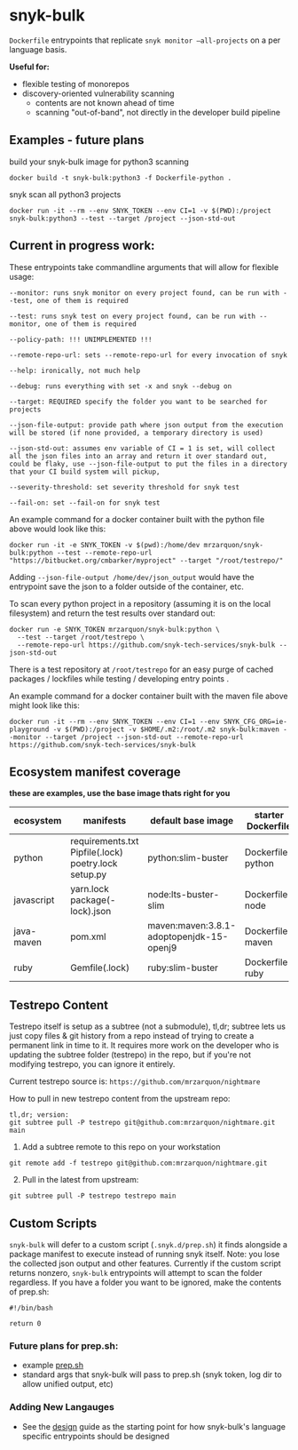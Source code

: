 # snyk-bulk

`Dockerfile` entrypoints that replicate `snyk monitor —all-projects` on a per language basis.

__Useful for:__
* flexible testing of monorepos
* discovery-oriented vulnerability scanning
  * contents are not known ahead of time
  * scanning "out-of-band", not directly in the developer build pipeline

## Examples - future plans
build your snyk-bulk image for python3 scanning

`docker build -t snyk-bulk:python3 -f Dockerfile-python .`

snyk scan all python3 projects

`docker run -it --rm --env SNYK_TOKEN --env CI=1 -v $(PWD):/project snyk-bulk:python3 --test --target /project --json-std-out`

## Current in progress work:

These entrypoints take commandline arguments that will allow for flexible usage: 
```
--monitor: runs snyk monitor on every project found, can be run with --test, one of them is required

--test: runs snyk test on every project found, can be run with --monitor, one of them is required

--policy-path: !!! UNIMPLEMENTED !!!

--remote-repo-url: sets --remote-repo-url for every invocation of snyk

--help: ironically, not much help

--debug: runs everything with set -x and snyk --debug on

--target: REQUIRED specify the folder you want to be searched for projects

--json-file-output: provide path where json output from the execution will be stored (if none provided, a temporary directory is used)

--json-std-out: assumes env variable of CI = 1 is set, will collect all the json files into an array and return it over standard out, could be flaky, use --json-file-output to put the files in a directory that your CI build system will pickup, 

--severity-threshold: set severity threshold for snyk test

--fail-on: set --fail-on for snyk test
```

An example command for a docker container built with the python file above would look like this:
```
docker run -it -e SNYK_TOKEN -v $(pwd):/home/dev mrzarquon/snyk-bulk:python --test --remote-repo-url "https://bitbucket.org/cmbarker/myproject" --target "/root/testrepo/"
```

Adding `--json-file-output /home/dev/json_output` would have the entrypoint save the json to a folder outside of the container, etc. 


To scan every python project in a repository (assuming it is on the local filesystem) and return the test results over standard out:
```
docker run -e SNYK_TOKEN mrzarquon/snyk-bulk:python \
  --test --target /root/testrepo \
  --remote-repo-url https://github.com/snyk-tech-services/snyk-bulk --json-std-out
```
There is a test repository at `/root/testrepo` for an easy purge of cached packages / lockfiles while testing / developing entry points .

An example command for a docker container built with the maven file above might look like this:
```
docker run -it --rm --env SNYK_TOKEN --env CI=1 --env SNYK_CFG_ORG=ie-playground -v $(PWD):/project -v $HOME/.m2:/root/.m2 snyk-bulk:maven --monitor --target /project --json-std-out --remote-repo-url https://github.com/snyk-tech-services/snyk-bulk
```

## Ecosystem manifest coverage
__these are examples, use the base image thats right for you__

ecosystem  | manifests           | default base image    | starter Dockerfile |
---------- | ------------------- | --------------------- | ------------------ |
python     | requirements.txt<br/>Pipfile(.lock)<br/>poetry.lock<br/>setup.py | python:slim-buster | Dockerfile-python |
javascript | yarn.lock<br/>package(-lock).json | node:lts-buster-slim | Dockerfile-node |
java-maven | pom.xml | maven:maven:3.8.1-adoptopenjdk-15-openj9| Dockerfile-maven |
ruby | Gemfile(.lock) | ruby:slim-buster| Dockerfile-ruby |


## Testrepo Content

Testrepo itself is setup as a subtree (not a submodule), tl,dr; subtree lets us just copy files & git history from a repo instead of trying to create a permanent link in time to it. It requires more work on the developer who is updating the subtree folder (testrepo) in the repo, but if you're not modifying testrepo, you can ignore it entirely.

Current testrepo source is: `https://github.com/mrzarquon/nightmare`

How to pull in new testrepo content from the upstream repo:
```
tl,dr; version:
git subtree pull -P testrepo git@github.com:mrzarquon/nightmare.git main
```

1) Add a subtree remote to this repo on your workstation
```
git remote add -f testrepo git@github.com:mrzarquon/nightmare.git
```

2) Pull in the latest from upstream:
```
git subtree pull -P testrepo testrepo main
```

## Custom Scripts

`snyk-bulk` will defer to a custom script (`.snyk.d/prep.sh`) it finds alongside a package manifest to execute instead of running snyk itself. Note: you lose the collected json output and other features. Currently if the custom script returns nonzero, `snyk-bulk` entrypoints will attempt to scan the folder regardless. If you have a folder you want to be ignored, make the contents of prep.sh:
```
#!/bin/bash

return 0
```

### Future plans for prep.sh:
- example [prep.sh](docs/CUSTOM_SCRIPT.md)
- standard args that snyk-bulk will pass to prep.sh (snyk token, log dir to allow unified output, etc)

### Adding New Langauges
- See the [design](docs/DESIGN.md) guide as the starting point for how snyk-bulk's language specific entrypoints should be designed